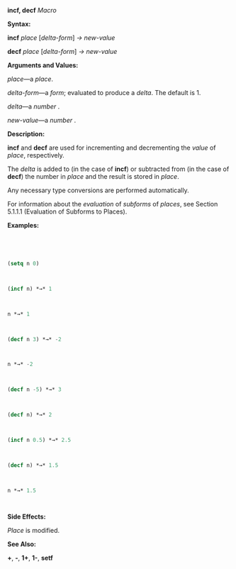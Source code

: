 **incf, decf** *Macro* 



**Syntax:** 



**incf** *place* [*delta-form*] *→ new-value* 



**decf** *place* [*delta-form*] *→ new-value* 



**Arguments and Values:** 



*place*—a *place*. 



*delta-form*—a *form*; evaluated to produce a *delta*. The default is 1. 



*delta*—a *number* . 



*new-value*—a *number* . 







 



 



**Description:** 



**incf** and **decf** are used for incrementing and decrementing the *value* of *place*, respectively. 



The *delta* is added to (in the case of **incf**) or subtracted from (in the case of **decf**) the number in *place* and the result is stored in *place*. 



Any necessary type conversions are performed automatically. 



For information about the *evaluation* of *subforms* of *places*, see Section 5.1.1.1 (Evaluation of Subforms to Places). 



**Examples:**
```lisp
 



(setq n 0) 



(incf n) *→* 1 



n *→* 1 



(decf n 3) *→* -2 



n *→* -2 



(decf n -5) *→* 3 



(decf n) *→* 2 



(incf n 0.5) *→* 2.5 



(decf n) *→* 1.5 



n *→* 1.5 




```
**Side Effects:** 



*Place* is modified. 



**See Also:** 



**+**, **-**, **1+**, **1-**, **setf** 



